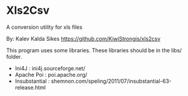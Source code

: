 Xls2Csv
=======
A conversion utility for xls files

By: Kalev Kalda Sikes
https://github.com/KiwiStrongis/xls2csv

This program uses some libraries. These libraries should be in the libs/ folder.
 * Ini4J : ini4j.sourceforge.net/
 * Apache Poi : poi.apache.org/
 * Insubstantial : shemnon.com/speling/2011/07/insubstantial-63-release.html